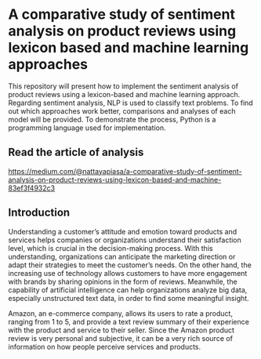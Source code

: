 # A comparative study of sentiment analysis on product reviews using lexicon based and machine learning approaches
This repository will present how to implement the sentiment analysis of product reviews using a lexicon-based and machine learning approach. Regarding sentiment analysis, NLP is used to classify text problems. To find out which approaches work better, comparisons and analyses of each model will be provided. To demonstrate the process, Python is a programming language used for implementation.

## Read the article of analysis
https://medium.com/@nattayapiasa/a-comparative-study-of-sentiment-analysis-on-product-reviews-using-lexicon-based-and-machine-83ef3f4932c3


## Introduction
Understanding a customer’s attitude and emotion toward products and services helps companies or organizations understand their satisfaction level, which is crucial in the decision-making process. With this understanding, organizations can anticipate the marketing direction or adapt their strategies to meet the customer’s needs. On the other hand, the increasing use of technology allows customers to have more engagement with brands by sharing opinions in the form of reviews. Meanwhile, the capability of artificial intelligence can help organizations analyze big data, especially unstructured text data, in order to find some meaningful insight.

Amazon, an e-commerce company, allows its users to rate a product, ranging from 1 to 5, and provide a text review summary of their experience with the product and service to their seller. Since the Amazon product review is very personal and subjective, it can be a very rich source of information on how people perceive services and products.
